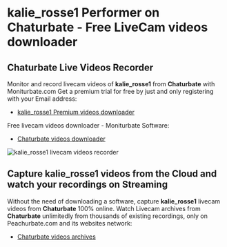# kalie_rosse1 Performer on Chaturbate - Free LiveCam videos downloader

## Chaturbate Live Videos Recorder

Monitor and record livecam videos of **kalie_rosse1** from **Chaturbate** with Moniturbate.com
Get a premium trial for free by just and only registering with your Email address:
* [kalie_rosse1 Premium videos downloader](https://moniturbate.com/request-demo-licence-key.html)

Free livecam videos downloader - Moniturbate Software:
* [Chaturbate videos downloader](https://moniturbate.com/moniturbate-download-software.html)

![kalie_rosse1 livecam videos recorder](https://peachurnet.com/templates/moniturbate-software.png)


## Capture kalie_rosse1 videos from the Cloud and watch your recordings on Streaming

Without the need of downloading a software, capture **kalie_rosse1** livecam videos from **Chaturbate** 100% online.
Watch Livecam archives from **Chaturbate** unlimitedly from thousands of existing recordings, only on Peachurbate.com and its websites network:
* [Chaturbate videos archives](https://peachurnet.com/)
